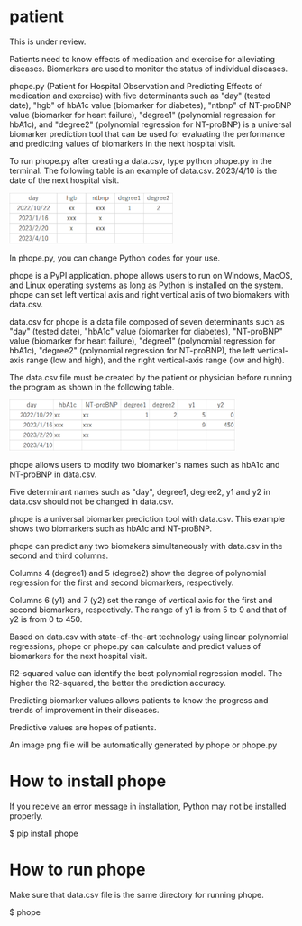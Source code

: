 # patient
This is under review.

Patients need to know effects of medication and exercise for alleviating diseases. 
Biomarkers are used to monitor the status of individual diseases.

phope.py (Patient for Hospital Observation and Predicting Effects of medication and exercise)
with five determinants such as "day" (tested date), "hgb" of hbA1c value (biomarker for diabetes), "ntbnp" of NT-proBNP value (biomarker for heart failure), "degree1" (polynomial regression for hbA1c), and "degree2" (polynomial regression for NT-proBNP) is a universal biomarker prediction tool that can be used for evaluating the performance and predicting values of biomarkers in the next hospital visit.

To run phope.py after creating a data.csv, type python phope.py in the terminal.
The following table is an example of data.csv. 
2023/4/10 is the date of the next hospital visit.

<img src="https://github.com/ytakefuji/patient/raw/main/datacsv.png" height=90 width=290>

In phope.py, you can change Python codes for your use.

phope is a PyPI application. phope allows users to run on Windows, MacOS, and Linux operating systems as long as Python is installed on the system. phope can set left vertical axis and right vertical axis of two biomakers with data.csv.

data.csv for phope is a data file composed of seven determinants such as "day" (tested date), "hbA1c" value (biomarker for diabetes), "NT-proBNP" value (biomarker for heart failure), "degree1" (polynomial regression for hbA1c), "degree2" (polynomial regression for NT-proBNP), the left vertical-axis range (low and high), and the right vertical-axis range (low and high).

The data.csv file must be created by the patient or physician before running the program as shown in the following table.

<img src="https://github.com/ytakefuji/patient/raw/main/fig.png" height=90 width=400>

phope allows users to modify two biomarker's names such as hbA1c and NT-proBNP in data.csv.

Five determinant names such as "day", degree1, degree2, y1 and y2 in data.csv should not be changed in data.csv.

phope is a universal biomarker prediction tool with data.csv. This example shows two biomarkers such as hbA1c and NT-proBNP. 

phope can predict any two biomakers simultaneously with data.csv in the second and third columns.

Columns 4 (degree1) and 5 (degree2) show the degree of polynomial regression for the first and second biomarkers, respectively.

Columns 6 (y1) and 7 (y2) set the range of vertical axis for the first and second biomarkers, respectively. The range of y1 is from 5 to 9 and that of y2 is from 0 to 450.

Based on data.csv with state-of-the-art technology using linear polynomial regressions, phope or phope.py can calculate and predict values of biomarkers for the next hospital visit.

R2-squared value can identify the best polynomial regression model. The higher the R2-squared, the better the prediction accuracy.

Predicting biomarker values allows patients to know the progress and trends of improvement in their diseases. 

Predictive values are hopes of patients.

An image png file will be automatically generated by phope or phope.py

# How to install phope
If you receive an error message in installation, Python may not be installed properly.

$ pip install phope

# How to run phope
Make sure that data.csv file is the same directory for running phope.

$ phope


